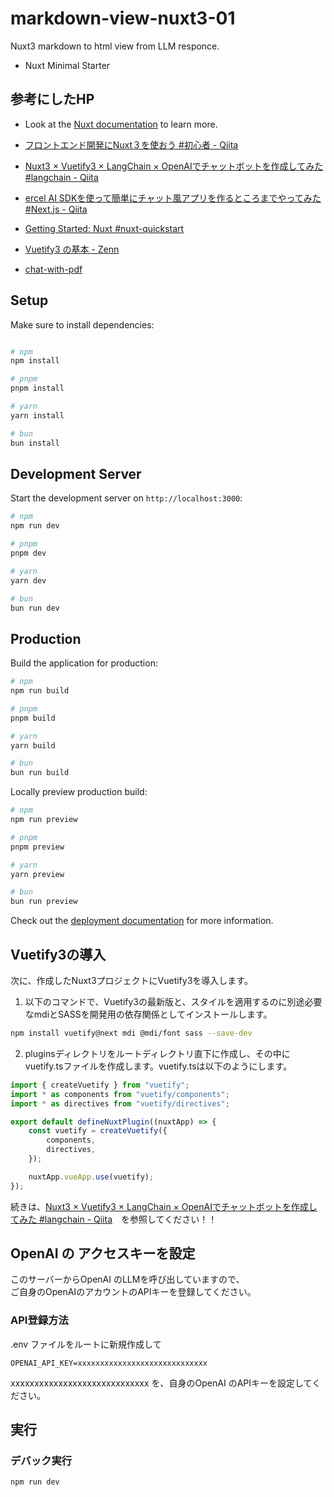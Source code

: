 # markdown-view-nuxt3-01
Nuxt3 markdown to html view from LLM responce.

- Nuxt Minimal Starter

## 参考にしたHP
- Look at the [Nuxt documentation](https://nuxt.com/docs/getting-started/introduction) to learn more.
- [フロントエンド開発にNuxt３を使おう #初心者 - Qiita](https://qiita.com/KoutaKawaguchi1101/items/e2d138403544e545c177)
- [Nuxt3 × Vuetify3 × LangChain × OpenAIでチャットボットを作成してみた #langchain - Qiita](https://qiita.com/tatsuki-tsuchiyama/items/a156b3d633e3dd89696d)


- [ercel AI SDKを使って簡単にチャット風アプリを作るところまでやってみた #Next.js - Qiita](https://qiita.com/yohei_nakamura/items/d8650d0b2d2ad08bf405)

- [Getting Started: Nuxt #nuxt-quickstart](https://sdk.vercel.ai/docs/getting-started/nuxt#nuxt-quickstart)

- [Vuetify3 の基本 - Zenn](https://zenn.dev/bbled/books/vuetify3_book)

- [chat-with-pdf](https://github.com/RihanArfan/chat-with-pdf?tab=readme-ov-file)

## Setup

Make sure to install dependencies:

```bash

# npm
npm install

# pnpm
pnpm install

# yarn
yarn install

# bun
bun install
```

## Development Server

Start the development server on `http://localhost:3000`:

```bash
# npm
npm run dev

# pnpm
pnpm dev

# yarn
yarn dev

# bun
bun run dev
```

## Production

Build the application for production:

```bash
# npm
npm run build

# pnpm
pnpm build

# yarn
yarn build

# bun
bun run build
```

Locally preview production build:

```bash
# npm
npm run preview

# pnpm
pnpm preview

# yarn
yarn preview

# bun
bun run preview
```

Check out the [deployment documentation](https://nuxt.com/docs/getting-started/deployment) for more information.


## Vuetify3の導入

次に、作成したNuxt3プロジェクトにVuetify3を導入します。

1. 以下のコマンドで、Vuetify3の最新版と、スタイルを適用するのに別途必要なmdiとSASSを開発用の依存関係としてインストールします。

```bash
npm install vuetify@next mdi @mdi/font sass --save-dev
```

2. pluginsディレクトリをルートディレクトリ直下に作成し、その中にvuetify.tsファイルを作成します。vuetify.tsは以下のようにします。

```bash:vuetify.ts
import { createVuetify } from "vuetify";
import * as components from "vuetify/components";
import * as directives from "vuetify/directives";

export default defineNuxtPlugin((nuxtApp) => {
    const vuetify = createVuetify({
        components,
        directives,
    });

    nuxtApp.vueApp.use(vuetify);
});
```

続きは、[Nuxt3 × Vuetify3 × LangChain × OpenAIでチャットボットを作成してみた #langchain - Qiita](https://qiita.com/tatsuki-tsuchiyama/items/a156b3d633e3dd89696d#vuetify3の導入)　を参照してください！！


## OpenAI の アクセスキーを設定

このサーバーからOpenAI のLLMを呼び出していますので、  
ご自身のOpenAIのアカウントのAPIキーを登録してください。

### API登録方法

.env ファイルをルートに新規作成して
```txt:.env
OPENAI_API_KEY=xxxxxxxxxxxxxxxxxxxxxxxxxxxxx
```
xxxxxxxxxxxxxxxxxxxxxxxxxxxxx を、自身のOpenAI のAPIキーを設定してください。

## 実行

### デバック実行
```bash
npm run dev
```
